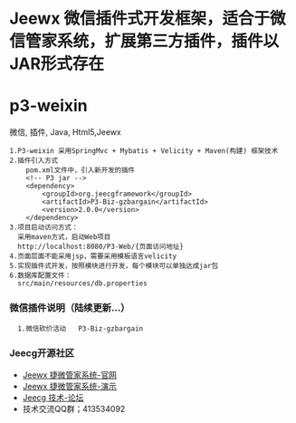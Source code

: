 Jeewx 微信插件式开发框架，适合于微信管家系统，扩展第三方插件，插件以JAR形式存在
==========
p3-weixin
===============

微信, 插件, Java, Html5,Jeewx

    1.P3-weixin 采用SpringMvc + Mybatis + Velicity + Maven(构建) 框架技术
    2.插件引入方式
        pom.xml文件中，引入新开发的插件
        <!-- P3 jar -->
 	    <dependency>
			<groupId>org.jeecgframework</groupId>
			<artifactId>P3-Biz-gzbargain</artifactId>
			<version>2.0.0</version>
		</dependency>
	3.项目启动访问方式：
	  采用maven方式，启动Web项目
      http://localhost:8080/P3-Web/{页面访问地址}
    4.页面层面不能采用jsp，需要采用模板语言velicity
    5.实现插件式开发，按照模块进行开发，每个模块可以单独达成jar包
	6.数据库配置文件：
	  src/main/resources/db.properties
	  
	  
### 微信插件说明（陆续更新...）
	  1.微信砍价活动   P3-Biz-gzbargain
	  
	  
### Jeecg开源社区	  
* [Jeewx 捷微管家系统-官网](http://www.jeewx.com)
* [Jeewx 捷微管家系统-演示](http://www.jeewx.com/jeewx)
* [Jeecg 技术-论坛](http://www.jeecg.org)
*  技术交流QQ群；413534092